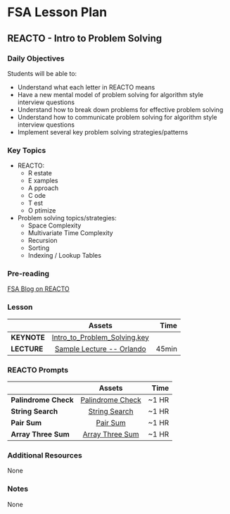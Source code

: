 # FSA Lesson Plan

## REACTO - Intro to Problem Solving

### Daily Objectives

Students will be able to:

- Understand what each letter in REACTO means
- Have a new mental model of problem solving for algorithm style interview questions
- Understand how to break down problems for effective problem solving
- Understand how to communicate problem solving for algorithm style interview questions
- Implement several key problem solving strategies/patterns

### Key Topics

* REACTO:
  - R estate
  - E xamples
  - A pproach
  - C ode
  - T est
  - O ptimize
* Problem solving topics/strategies:
	* Space Complexity
	* Multivariate Time Complexity
	* Recursion
	* Sorting
	* Indexing / Lookup Tables

### Pre-reading

[FSA Blog on REACTO](https://www.fullstackacademy.com/blog/how-to-ace-a-technical-interview-reacto)

### Lesson

| 			    | Assets        		 | Time  |
| ------------- |:---------------------: | -----:|
| **KEYNOTE**   | [Intro_to_Problem_Solving.key](https://drive.google.com/drive/folders/0B4iBx-DSpIh-cUZFWkRQLXhIc28) | 		 |
| **LECTURE**   | [Sample Lecture -- Orlando](https://www.youtube.com/watch?v=Jme8WY0_dxI&feature=youtu.be) | 45min |

### REACTO Prompts

|           | Assets             | Time  |
| ------------- |:---------------------: | -----:|
| **Palindrome Check**   | [Palindrome Check][palindrome-check]  | ~1 HR |
| **String Search**   | [String Search][string-search]  | ~1 HR |
| **Pair Sum** | [Pair Sum][pair-sum] | ~1 HR |
| **Array Three Sum** | [Array Three Sum][array-three-sum] | ~1 HR |

[palindrome-check]: https://github.com/FullstackAcademy/technical-interview-prep/blob/master/REACTO-problems/01-intro/01-palindrome-check.md
[string-search]: https://github.com/FullstackAcademy/technical-interview-prep/blob/master/REACTO-problems/01-intro/02-string-search.md
[pair-sum]: https://github.com/FullstackAcademy/technical-interview-prep/blob/master/REACTO-problems/01-intro/03-pair-sum.md
[array-three-sum]: https://github.com/FullstackAcademy/technical-interview-prep/blob/master/REACTO-problems/01-intro/04-array-three-sum.md

### Additional Resources

None

### Notes

None

